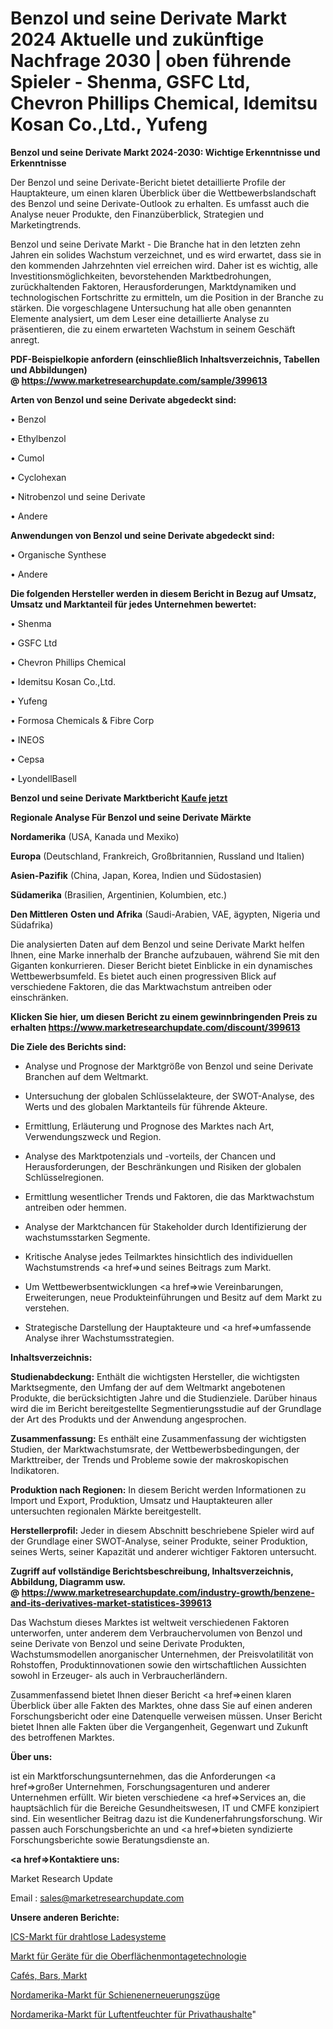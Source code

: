 # Benzol und seine Derivate Markt 2024 Aktuelle und zukünftige Nachfrage 2030 | oben führende Spieler - Shenma, GSFC Ltd, Chevron Phillips Chemical, Idemitsu Kosan Co.,Ltd., Yufeng

<strong>Benzol und seine Derivate Markt 2024-2030: Wichtige Erkenntnisse und Erkenntnisse</strong>

Der Benzol und seine Derivate-Bericht bietet detaillierte Profile der Hauptakteure, um einen klaren Überblick über die Wettbewerbslandschaft des Benzol und seine Derivate-Outlook zu erhalten. Es umfasst auch die Analyse neuer Produkte, den Finanzüberblick, Strategien und Marketingtrends.

Benzol und seine Derivate Markt - Die Branche hat in den letzten zehn Jahren ein solides Wachstum verzeichnet, und es wird erwartet, dass sie in den kommenden Jahrzehnten viel erreichen wird. Daher ist es wichtig, alle Investitionsmöglichkeiten, bevorstehenden Marktbedrohungen, zurückhaltenden Faktoren, Herausforderungen, Marktdynamiken und technologischen Fortschritte zu ermitteln, um die Position in der Branche zu stärken. Die vorgeschlagene Untersuchung hat alle oben genannten Elemente analysiert, um dem Leser eine detaillierte Analyse zu präsentieren, die zu einem erwarteten Wachstum in seinem Geschäft anregt.

<strong><b>PDF-Beispielkopie anfordern (einschließlich Inhaltsverzeichnis, Tabellen und Abbildungen) @ </b></strong><strong><a href=https://www.marketresearchupdate.com/sample/399613><strong>https://www.marketresearchupdate.com/sample/399613</u></a></strong></strong>

<strong>Arten von Benzol und seine Derivate abgedeckt sind:</strong>

• Benzol

• Ethylbenzol

• Cumol

• Cyclohexan

• Nitrobenzol und seine Derivate

• Andere

<strong>Anwendungen von Benzol und seine Derivate abgedeckt sind:</strong>

• Organische Synthese

• Andere

<strong>Die folgenden Hersteller werden in diesem Bericht in Bezug auf Umsatz, Umsatz und Marktanteil für jedes Unternehmen bewertet:</strong>

• Shenma

• GSFC Ltd

• Chevron Phillips Chemical

• Idemitsu Kosan Co.,Ltd.

• Yufeng

• Formosa Chemicals & Fibre Corp

• INEOS 

• Cepsa

• LyondellBasell

<strong>Benzol und seine Derivate Marktbericht <a href=https://www.marketresearchupdate.com/buynow/399613>Kaufe jetzt</a></strong>

<strong>Regionale Analyse Für Benzol und seine Derivate Märkte</strong>

<strong>Nordamerika</strong> (USA, Kanada und Mexiko)

<strong>Europa</strong> (Deutschland, Frankreich, Großbritannien, Russland und Italien)

<strong>Asien-Pazifik</strong> (China, Japan, Korea, Indien und Südostasien)

<strong>Südamerika</strong> (Brasilien, Argentinien, Kolumbien, etc.)

<strong>Den Mittleren</strong> <strong>Osten und Afrika</strong> (Saudi-Arabien, VAE, ägypten, Nigeria und Südafrika)

Die analysierten Daten auf dem Benzol und seine Derivate Markt helfen Ihnen, eine Marke innerhalb der Branche aufzubauen, während Sie mit den Giganten konkurrieren. Dieser Bericht bietet Einblicke in ein dynamisches Wettbewerbsumfeld. Es bietet auch einen progressiven Blick auf verschiedene Faktoren, die das Marktwachstum antreiben oder einschränken.

<strong>Klicken Sie hier, um diesen Bericht zu einem gewinnbringenden Preis zu erhalten
</strong><strong><a href=https://www.marketresearchupdate.com/discount/399613>https://www.marketresearchupdate.com/discount/399613</b></u></strong></a>

<strong>Die Ziele des Berichts sind:</strong>

- Analyse und Prognose der Marktgröße von Benzol und seine Derivate Branchen auf dem Weltmarkt.

- Untersuchung der globalen Schlüsselakteure, der SWOT-Analyse, des Werts und des globalen Marktanteils für führende Akteure.

- Ermittlung, Erläuterung und Prognose des Marktes nach Art, Verwendungszweck und Region.

- Analyse des Marktpotenzials und -vorteils, der Chancen und Herausforderungen, der Beschränkungen und Risiken der globalen Schlüsselregionen.

- Ermittlung wesentlicher Trends und Faktoren, die das Marktwachstum antreiben oder hemmen.

- Analyse der Marktchancen für Stakeholder durch Identifizierung der wachstumsstarken Segmente.

- Kritische Analyse jedes Teilmarktes hinsichtlich des individuellen Wachstumstrends <a href=>und</a> seines Beitrags zum Markt.

- Um Wettbewerbsentwicklungen <a href=>wie</a> Vereinbarungen, Erweiterungen, neue Produkteinführungen und Besitz auf dem Markt zu verstehen.

- Strategische Darstellung der Hauptakteure und <a href=>umfas</a>sende Analyse ihrer Wachstumsstrategien.

<strong>Inhaltsverzeichnis:</strong>

<strong>Studienabdeckung:</strong> Enthält die wichtigsten Hersteller, die wichtigsten Marktsegmente, den Umfang der auf dem Weltmarkt angebotenen Produkte, die berücksichtigten Jahre und die Studienziele. Darüber hinaus wird die im Bericht bereitgestellte Segmentierungsstudie auf der Grundlage der Art des Produkts und der Anwendung angesprochen.

<strong>Zusammenfassung:</strong> Es enthält eine Zusammenfassung der wichtigsten Studien, der Marktwachstumsrate, der Wettbewerbsbedingungen, der Markttreiber, der Trends und Probleme sowie der makroskopischen Indikatoren.

<strong>Produktion nach Regionen:</strong> In diesem Bericht werden Informationen zu Import und Export, Produktion, Umsatz und Hauptakteuren aller untersuchten regionalen Märkte bereitgestellt.

<strong>Herstellerprofil:</strong> Jeder in diesem Abschnitt beschriebene Spieler wird auf der Grundlage einer SWOT-Analyse, seiner Produkte, seiner Produktion, seines Werts, seiner Kapazität und anderer wichtiger Faktoren untersucht.

<strong><b>Zugriff auf vollständige Berichtsbeschreibung, Inhaltsverzeichnis, Abbildung, Diagramm usw. @ </b></strong><strong><a href=https://www.marketresearchupdate.com/industry-growth/benzene-and-its-derivatives-market-statistices-399613>https://www.marketresearchupdate.com/industry-growth/benzene-and-its-derivatives-market-statistices-399613</a></strong>

Das Wachstum dieses Marktes ist weltweit verschiedenen Faktoren unterworfen, unter anderem dem Verbrauchervolumen von Benzol und seine Derivate von Benzol und seine Derivate Produkten, Wachstumsmodellen anorganischer Unternehmen, der Preisvolatilität von Rohstoffen, Produktinnovationen sowie den wirtschaftlichen Aussichten sowohl in Erzeuger- als auch in Verbraucherländern.

Zusammenfassend bietet Ihnen dieser Bericht <a href=>einen</a> klaren Überblick über alle Fakten des Marktes, ohne dass Sie auf einen anderen Forschungsbericht oder eine Datenquelle verweisen müssen. Unser Bericht bietet Ihnen alle Fakten über die Vergangenheit, Gegenwart und Zukunft des betroffenen Marktes.

<strong>Über uns:</strong>

 ist ein Marktforschungsunternehmen, das die Anforderungen <a href=>großer</a> Unternehmen, Forschungsagenturen und anderer Unternehmen erfüllt. Wir bieten verschiedene <a href=>Services</a> an, die hauptsächlich für die Bereiche Gesundheitswesen, IT und CMFE konzipiert sind. Ein wesentlicher Beitrag dazu ist die Kundenerfahrungsforschung. Wir passen auch Forschungsberichte an und <a href=>bieten</a> syndizierte Forschungsberichte sowie Beratungsdienste an.

<strong><a href=>Kontaktiere uns:</a></strong>

Market Research Update

Email : sales@marketresearchupdate.com

<strong>Unsere anderen Berichte:</strong>

<a href=https://www.linkedin.com/pulse/ics-wireless-charging-system-market-2023-future-scope>ICS-Markt für drahtlose Ladesysteme</a>

<a href=https://www.linkedin.com/pulse/surface-mount-technology-equipment-market-top-leading>Markt für Geräte für die Oberflächenmontagetechnologie</a>

<a href=https://www.linkedin.com/pulse/cafes-bars-market-size-share-outlook>Cafés, Bars, Markt</a>

<a href=https://www.linkedin.com/pulse/north-america-track-renewal-train-market-2023-pointing>Nordamerika-Markt für Schienenerneuerungszüge</a>

<a href=https://www.linkedin.com/pulse/north-america-home-dehumidifiers-market-2023>Nordamerika-Markt für Luftentfeuchter für Privathaushalte</a>"
